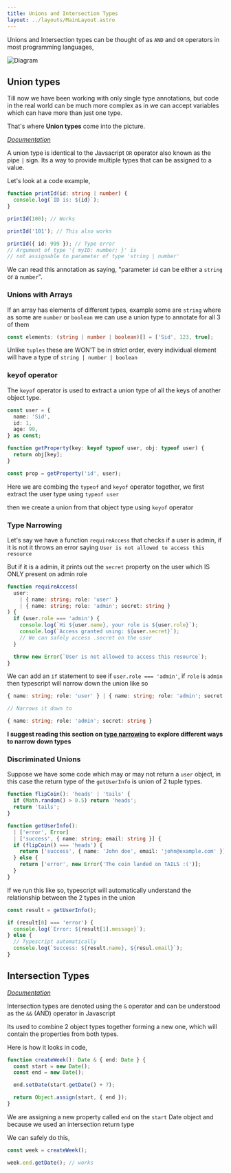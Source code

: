 ```yaml
---
title: Unions and Intersection Types
layout: ../layouts/MainLayout.astro
---
```


Unions and Intersection types can be thought of as `AND` and `OR` operators in most programming languages,

![Diagram](https://www.typescript-training.com/static/a1f71546ccdea12ccbc62e7643b6aaa1/2bef9/venn.png)

## Union types

Till now we have been working with only single type annotations, but code in the real world can be much more complex as in
we can accept variables which can have more than just one type.

That's where **Union types** come into the picture.

[_Documentation_](https://www.typescriptlang.org/docs/handbook/2/everyday-types.html#union-types)

A union type is identical to the Javsacript `OR` operator also known as the pipe `|` sign. Its a way to provide multiple types that can be assigned to a value.

Let's look at a code example,

```ts
function printId(id: string | number) {
  console.log(`ID is: ${id}`);
}

printId(100); // Works

printId('101'); // This also works

printId({ id: 999 }); // Type error
// Argument of type '{ myID: number; }' is
// not assignable to parameter of type 'string | number'
```

We can read this annotation as saying, "parameter `id` can be either a `string` or a `number`".

### Unions with Arrays

If an array has elements of different types, example some are `string` where as some are `number` or `boolean`
we can use a union type to annotate for all 3 of them

```ts
const elements: (string | number | boolean)[] = ['Sid', 123, true];
```

Unlike `tuples` these are WON'T be in strict order,
every individual element will have a type of `string | number | boolean`

### keyof operator

The `keyof` operator is used to extract a union type of all the keys of another object type.

```ts
const user = {
  name: 'Sid',
  id: 1,
  age: 99,
} as const;

function getProperty(key: keyof typeof user, obj: typeof user) {
  return obj[key];
}

const prop = getProperty('id', user);
```

Here we are combing the `typeof` and `keyof` operator together, we first extract the user type using `typeof user`

then we create a union from that object type using `keyof` operator

### Type Narrowing

Let's say we have a function `requireAccess` that checks if a user is admin, if it is not it throws an
error saying `User is not allowed to access this resource`

But if it is a admin, it prints out the `secret` property on the user which IS ONLY present on admin role

```ts
function requireAccess(
  user:
    | { name: string; role: 'user' }
    | { name: string; role: 'admin'; secret: string }
) {
  if (user.role === 'admin') {
    console.log(`Hi ${user.name}, your role is ${user.role}`);
    console.log(`Access granted using: ${user.secret}`);
    // We can safely access .secret on the user
  }

  throw new Error(`User is not allowed to access this resource`);
}
```

We can add an `if` statement to see if `user.role === 'admin'`, if `role` is `admin` then typescript will narrow down the union like so

```ts
{ name: string; role: 'user' } | { name: string; role: 'admin'; secret: string }

// Narrows it down to

{ name: string; role: 'admin'; secret: string }
```

**I suggest reading this section on [type narrowing](https://www.typescriptlang.org/docs/handbook/2/narrowing.html) to explore different ways to narrow down types**

### Discriminated Unions

Suppose we have some code which may or may not return a `user` object, in this case the return type of the
`getUserInfo` is union of 2 tuple types.

```ts
function flipCoin(): 'heads' | 'tails' {
  if (Math.random() > 0.5) return 'heads';
  return 'tails';
}

function getUserInfo():
  | ['error', Error]
  | ['success', { name: string; email: string }] {
  if (flipCoin() === 'heads') {
    return ['success', { name: 'John doe', email: 'john@example.com' }];
  } else {
    return ['error', new Error('The coin landed on TAILS :(')];
  }
}
```

If we run this like so, typescript will automatically understand the relationship between the 2 types in the union

```ts
const result = getUserInfo();

if (result[0] === 'error') {
  console.log(`Error: ${result[1].message}`);
} else {
  // Typescript automatically
  console.log(`Success: ${result.name}, ${resul.email}`);
}
```

## Intersection Types

[_Documentation_](https://www.typescriptlang.org/docs/handbook/2/objects.html#intersection-types)

Intersection types are denoted using the `&` operator and can be understood as the `&&` (AND) operator in Javascript

Its used to combine 2 object types together forming a new one, which will contain the properties from both types.

Here is how it looks in code,

```ts
function createWeek(): Date & { end: Date } {
  const start = new Date();
  const end = new Date();

  end.setDate(start.getDate() + 7);

  return Object.assign(start, { end });
}
```

We are assigning a new property called `end` on the `start` Date object and because we used an intersection return type

We can safely do this,

```ts
const week = createWeek();

week.end.getDate(); // works
```
